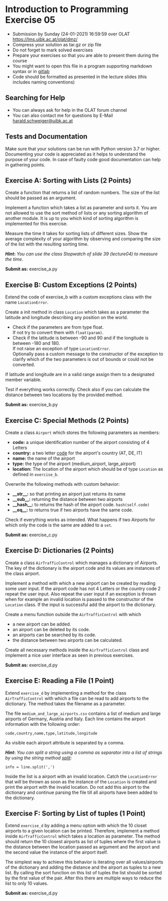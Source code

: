 # Introduction to Programming Exercise 05

* Submission by Sunday (24-01-2021) 16:59:59 over OLAT https://lms.uibk.ac.at/olat/dmz/
* Compress your solution as tar.gz or zip file
* Do not forget to mark solved exercises
* Prepare your exercises so that you are able to present them during the course
* You might want to open this file in a program supporting markdown syntax or in 
  [gitlab](https://git.uibk.ac.at/c7031289/eidp_python)
* Code should be formatted as presented in the lecture slides (this includes naming conventions)

## Searching for Help

* You can always ask for help in the OLAT forum channel
* You can also contact me for questions by E-Mail [harald.schweiger@uibk.ac.at](mailto:harald.schweiger@uibk.ac.at)

## Tests and Documentation

Make sure that your solutions can be run with Python version 3.7 or higher.
Documenting your code is appreciated as it helps to understand the purpose of your code.
In case of faulty code good documentation can help in gathering points.


## Exercise A: Sorting with Lists (2 Points)

Create a function that returns a list of random numbers.
The size of the list should be passed as an argument.

Implement a function which takes a list as parameter and sorts it.
You are not allowed to use the sort method of lists or 
any sorting algorithm of another module. 
It is up to you which kind of sorting algorithm is implemented for this exercise.

Measure the time it takes for sorting lists of different sizes.
Show the average complexity of your algorithm by observing and comparing the size of the list with the resulting sorting time.

**_Hint_:** _You can use the class Stopwatch of slide 39 (lecture04) to measure the time._

**Submit as:** exercise_a.py


## Exercise B: Custom Exceptions (2 Points)

Extend the code of exercise_b with a custom exceptions class with the name `LocationError`.

Create a init method in class `Location` which takes as a parameter the latitude and longitude describing any position on the world.
* Check if the parameters are from type float.  
  If not try to convert them with `float(param)`.
* Check if the latitude is between -90 and 90 and if the longitude is between -180 and 180.  
  If not raise an exception of type `LocationError`.  
  Optionally pass a custom message to the constructor of the exception to clarify 
which of the two parameters is out of bounds or could not be converted.

If latitude and longitude are in a valid range assign them to a designated member variable.

Test if everything works correctly.
Check also if you can calculate the distance between two locations by the provided method.

**Submit as:** exercise_b.py


## Exercise C: Special Methods (2 Points)

Create a class `Airport` which stores the following parameters as members:
* **code:** a unique identification number of the airport consisting of 4 Letters
* **country:** a two letter [code](https://en.wikipedia.org/wiki/List_of_ISO_3166_country_codes) 
               for the airport's country (AT, DE, IT)
* **name:** the name of the airport
* **type:** the type of the airport (medium_airport, large_airport)
* **location:** The location of the airport which should be of type `Location` as defined in `exercise_b`.

Overwrite the following methods with custom behavior:
* **\_\_str\_\_:** so that printing an airport just returns its name
* **\_\_sub\_\_:** returning the distance between two airports
* **\_\_hash\_\_:** to returns the hash of the airport code. `hash(self.code)`
* **\_\_eq\_\_:** to returns true if two airports have the same code.

Check if everything works as intended.
What happens if two Airports for which only the code is the same are added to a `set`.


**Submit as:** exercise_c.py

## Exercise D: Dictionaries (2 Points)

Create a class `AirTrafficControl` which manages a dictionary of Airports.
The key of the dictionary is the airport code and its values are instances of the class airport.

Implement a method with which a new airport can be created by reading some user input.
If the airport code has not 4 Letters or the country code 2 repeat the user input.
Also repeat the user input if an exception is thrown 
when for example an invalid location is passed to the constructor of the `Location` class.
If the input is successful add the airport to the dictionary.

Create a menu function outside the `AirTrafficControl` with which
* a new airport can be added.
* an airport can be deleted by its code.
* an airports can be searched by its code.
* the distance between two airports can be calculated.

Create all necessary methods inside the `AirTrafficControl` class and implement 
a nice user interface as seen in previous exercises. 

**Submit as:** exercise_d.py


## Exercise E: Reading a File (1 Point)

Extend `exercise_d` by implementing a method for the class `AirTrafficControl` with which 
a file can be read to add airports to the dictionary.
The method takes the filename as a parameter.

The file `medium_and_large_airports.csv` contains a list of medium and large airports of Germany, Austria and Italy.
Each line contains the airport information with the following order:  
```
code,country,name,type,latitude,longitude
```
As visible each airport attribute is separated by a comma.

**_Hint_:** _You can split a string using a comma as separator into a list of strings by using the string method 
[split](https://www.w3schools.com/python/ref_string_split.asp):_
```
info = line.split(',')
```

Inside the list is a airport with an invalid location.
Catch the `LocationError` that will be thrown as soon as the instance of the `Location` is created
and print the airport with the invalid location.
Do not add this airport to the dictionary and continue parsing the file till all airports have been added to the dictionary. 


## Exercise F: Sorting by List of tuples (1 Point)

Extend `exercise_d` by adding a menu option with which the 10 closet airports to a given location can be printed.
Therefore, implement a method inside `AirTrafficControl` which takes a location as parameter.
The method should return the 10 closest airports as list of tuples where the first value is the distance 
between the location passed as argument and the airport and the second value the instance of the airport itself.

The simplest way to achieve this behavior is iterating over all values/airports of the dictionary and adding
the distance and the airport as tuples to a new list.
By calling the sort function on this list of tuples the list should be sorted by the first value of the pair.
After this there are multiple ways to reduce the list to only 10 values.

**Submit as:** exercise_d.py